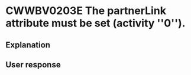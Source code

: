 # CWWBV0203E The partnerLink attribute must be set (activity ''0'').

## Explanation

## User response